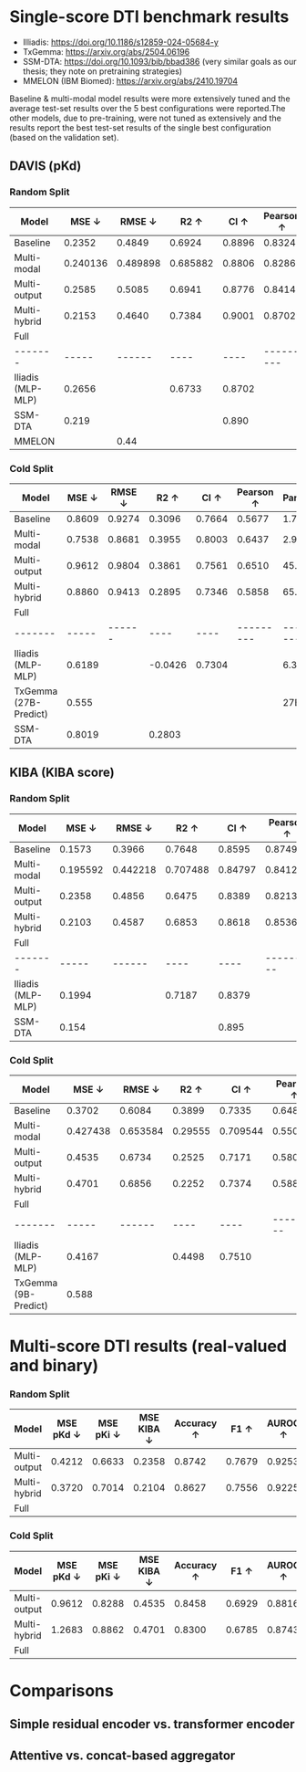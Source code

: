 # Single-score DTI benchmark results

- Illiadis: https://doi.org/10.1186/s12859-024-05684-y
- TxGemma: https://arxiv.org/abs/2504.06196
- SSM-DTA: https://doi.org/10.1093/bib/bbad386 (very similar goals as our thesis; they note on pretraining strategies)
- MMELON (IBM Biomed): https://arxiv.org/abs/2410.19704

Baseline & multi-modal model results were more extensively tuned and the average test-set results over the 5 best configurations were reported.The other models, due to pre-training, were not tuned as extensively and the results report the best test-set results of the single best configuration (based on the validation set).

## DAVIS (pKd)

### Random Split

| Model | MSE ↓ | RMSE ↓ | R2 ↑ | CI ↑ | Pearson ↑ | Params |
|-------|-----|------|----|----|---------|--------|
| Baseline | 0.2352 | 0.4849 | 0.6924 | 0.8896 | 0.8324 | 13.9M |
| Multi-modal | 0.240136 | 0.489898 | 0.685882 | 0.8806 | 0.8286 | 7.7M | **REDO**
| Multi-output | 0.2585 | 0.5085 | 0.6941 | 0.8776 | 0.8414 | 44.3M |
| Multi-hybrid | 0.2153 | 0.4640 | 0.7384 | 0.9001 | 0.8702 | 65.9M |
| Full | | | | | |  |
|-------|-----|------|----|----|---------|--------|
| Iliadis (MLP-MLP) | 0.2656 | | 0.6733 | 0.8702 | | 2.1M |
| SSM-DTA | 0.219 | | | 0.890 | | |
| MMELON | | 0.44 | | | | 84M |


### Cold Split

| Model | MSE ↓ | RMSE ↓ | R2 ↑ | CI ↑ | Pearson ↑ | Params |
|-------|-----|------|----|----|---------|--------|
| Baseline | 0.8609 | 0.9274 | 0.3096 | 0.7664 | 0.5677 | 1.7M |
| Multi-modal | 0.7538 | 0.8681 | 0.3955 | 0.8003 | 0.6437 | 2.9M |
| Multi-output | 0.9612 | 0.9804 | 0.3861 | 0.7561 | 0.6510 | 45.1M |
| Multi-hybrid | 0.8860 | 0.9413 | 0.2895 | 0.7346 | 0.5858 | 65.9M |
| Full | | | | | |  |
|-------|-----|------|----|----|---------|--------|
| Iliadis (MLP-MLP) | 0.6189 | |  -0.0426 | 0.7304 | | 6.3M |
| TxGemma (27B-Predict) | 0.555 | | | | | 27B |
| SSM-DTA | 0.8019 | | 0.2803 | | | |

## KIBA (KIBA score)

### Random Split

| Model | MSE ↓ | RMSE ↓ | R2 ↑ | CI ↑ | Pearson ↑ | Params |
|-------|-----|------|----|----|---------|--------|
| Baseline | 0.1573 | 0.3966 | 0.7648 | 0.8595 | 0.8749 | 16.9M |
| Multi-modal | 0.195592 | 0.442218 | 0.707488 | 0.84797 | 0.841234 | 10.1M | **REDO**
| Multi-output | 0.2358 | 0.4856 | 0.6475 | 0.8389 | 0.8213 | 44.3M |
| Multi-hybrid | 0.2103 | 0.4587 | 0.6853 | 0.8618 | 0.8536 | 65.9M |
| Full | | | | | |  |
|-------|-----|------|----|----|---------|--------|
| Iliadis (MLP-MLP) | 0.1994 | |  0.7187 | 0.8379 | | 2.1M |
| SSM-DTA | 0.154 | | | 0.895 | | |

### Cold Split

| Model | MSE ↓ | RMSE ↓ | R2 ↑ | CI ↑ | Pearson ↑ | Params |
|-------|-----|------|----|----|---------|--------|
| Baseline | 0.3702 | 0.6084 | 0.3899 | 0.7335 | 0.6481 | 15.4M |
| Multi-modal | 0.427438 | 0.653584 | 0.29555 | 0.709544 | 0.550116 | 18.6M | **REDO**
| Multi-output | 0.4535 | 0.6734 | 0.2525 | 0.7171 | 0.5808 | 45.1M |
| Multi-hybrid | 0.4701 | 0.6856 | 0.2252 | 0.7374 | 0.5883 | 65.9M |
| Full | | | | | |  |
|-------|-----|------|----|----|---------|--------|
| Iliadis (MLP-MLP) | 0.4167 | |  0.4498 | 0.7510 | | 9.9M |
| TxGemma (9B-Predict) | 0.588 | | | | | 9B |


# Multi-score DTI results (real-valued and binary)

### Random Split

| Model | MSE pKd ↓ | MSE pKi ↓ | MSE KIBA ↓ | Accuracy ↑ | F1 ↑ | AUROC ↑ | AUPRC ↑ | Params |
|-------|-----|------|----|----|---------|--------|---------|--------|
| Multi-output | 0.4212 | 0.6633 | 0.2358 | 0.8742 | 0.7679 | 0.9253 | 0.8451 | 44.3M |
| Multi-hybrid | 0.3720 | 0.7014 | 0.2104 | 0.8627 | 0.7556 | 0.9225 | 0.8320 | 65.9M |
| Full | | | | | | | | |

### Cold Split

| Model | MSE pKd ↓ | MSE pKi ↓ | MSE KIBA ↓ | Accuracy ↑ | F1 ↑ | AUROC ↑ | AUPRC ↑ | Params |
|-------|-----|------|----|----|---------|--------|---------|--------|
| Multi-output | 0.9612 | 0.8288 | 0.4535 | 0.8458 | 0.6929 | 0.8816 | 0.7713 | 45.1M |
| Multi-hybrid | 1.2683 | 0.8862 | 0.4701 | 0.8300 | 0.6785 | 0.8743 | 0.7446 | 65.9M |
| Full | | | | | | | | |

# Comparisons

## Simple residual encoder vs. transformer encoder

## Attentive vs. concat-based aggregator